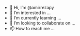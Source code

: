 - 👋 Hi, I’m @amirrezapy
- 👀 I’m interested in ...
- 🌱 I’m currently learning ...
- 💞️ I’m looking to collaborate on ...
- 📫 How to reach me ...

<!---
amirrezapy/amirrezapy is a ✨ special ✨ repository because its `README.md` (this file) appears on your GitHub profile.
You can click the Preview link to take a look at your changes.
--->
